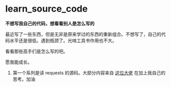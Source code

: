 # learn_source_code

**不想写我自己的代码，想看看别人是怎么写的**

最近写了一些东西，但是无非是原来学过的东西的重新组合。不想写了，自己的代码水平还是很低。遇到瓶颈了。光啃工具书作用也不大。

看看那些高手们是怎么写的吧。

愿我能成长。

1. 第一个系列是读 requests 的源码。大部分内容来自 [这位大佬](https://github.com/wangshunping/read_requests) 在加上我自己的思考。加油

